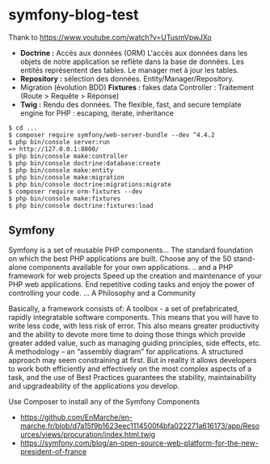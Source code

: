 # symfony-blog-test

Thank to https://www.youtube.com/watch?v=UTusmVpwJXo 

 + **Doctrine :** Accès aux données (ORM) L'accès aux données dans les objets de notre application se reflète dans la base de données. Les entités représentent des tables. Le manager met à jour les tables.
 + **Repository :** sélection des données. Entity/Manager/Repository.
 + Migration (évolution BDD) **Fixtures :** fakes data
Controller : Traitement (Route > Requête > Réponse)
 + **Twig :** Rendu des données. The flexible, fast, and secure template engine for PHP : escaping, iterate, inheritance

```shell
$ cd ...
$ composer require symfony/web-server-bundle --dev ^4.4.2
$ php bin/console server:run
=> http://127.0.0.1:8000/ 
$ php bin/console make:controller
$ php bin/console doctrine:database:create
$ php bin/console make:entity
$ php bin/console make:migration
$ php bin/console doctrine:migrations:migrate
$ composer require orm-fixtures --dev
$ php bin/console make:fixtures
$ php bin/console doctrine:fixtures:load
```

## Symfony

Symfony is a set of reusable PHP components...
The standard foundation on which the best PHP applications are built. Choose any of the 50 stand-alone components available for your own applications.
.. and a PHP framework for web projects
Speed up the creation and maintenance of your PHP web applications. End repetitive coding tasks and enjoy the power of controlling your code.
... A Philosophy and a Community

Basically, a framework consists of:
A toolbox - a set of prefabricated, rapidly integratable software components. This means that you will have to write less code, with less risk of error. This also means greater productivity and the ability to devote more time to doing those things which provide greater added value, such as managing guiding principles, side effects, etc.
A methodology – an “assembly diagram” for applications. A structured approach may seem constraining at first. But in reality it allows developers to work both efficiently and effectively on the most complex aspects of a task, and the use of Best Practices guarantees the stability, maintainability and upgradeability of the applications you develop.

Use Composer to install any of the Symfony Components

 + https://github.com/EnMarche/en-marche.fr/blob/d7a15f9b1623eec1114500f4bfa022271a616173/app/Resources/views/procuration/index.html.twig
 + https://symfony.com/blog/an-open-source-web-platform-for-the-new-president-of-france 